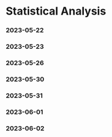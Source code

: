 # Statistical Analysis
### 2023-05-22  
### 2023-05-23  
### 2023-05-26
### 2023-05-30  
### 2023-05-31  
### 2023-06-01
### 2023-06-02
